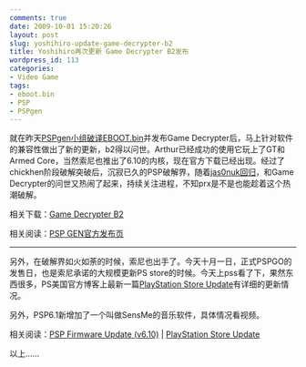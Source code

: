```yaml
---
comments: true
date: 2009-10-01 15:20:26
layout: post
slug: yoshihiro-update-game-decrypter-b2
title: Yoshihiro再次更新 Game Decrypter B2发布
wordpress_id: 113
categories:
- Video Game
tags:
- eboot.bin
- PSP
- PSPgen
---
```


就在昨天[PSPgen小组破译EBOOT.bin](http://arthraim.cn/post/2009/09/112.html)并发布Game Decrypter后，马上针对软件的兼容性做出了新的更新，b2得以问世。Arthur已经成功的使用它玩上了GT和Armed Core，当然索尼也推出了6.10的内核，现在官方下载已经出现。经过了chickhen阶段破解突破后，沉寂已久的PSP破解界，随着[jas0nuk回归](http://forums.maxconsole.net/showthread.php?t=143351)，和Game Decrypter的问世又热闹了起来，持续关注进程，不知prx是不是也能趁着这个热潮破解。




相关下载：[Game Decrypter B2](ftp://download1:fmMRHK15@ftp2.tg777.com/PSP/tools/game-decrypter-by-yoshihiro-v2.zip)  

相关阅读：[PSP GEN官方发布页](http://www.pspgen.com/game-decrypter-b2-yoshihiro-actualite-190027.html)




* * *




另外，在破解界如火如荼的时候，索尼也出手了。今天十月一日，正式PSPGO的发售日，也是索尼承诺的大规模更新PS store的时候。今天上pss看了下，果然东西很多，PS美国官方博客上最新一篇[PlayStation Store Update](http://blog.us.playstation.com/2009/09/playstation-store-update-105/)有详细的更新情况。




另外，PSP6.1新增加了一个叫做SensMe的音乐软件，具体情况看视频。















相关阅读：[PSP Firmware Update (v6.10)](http://blog.us.playstation.com/2009/09/psp-firmware-update-v6-10/) | [PlayStation Store Update](http://blog.us.playstation.com/2009/09/playstation-store-update-105/)




以上……
